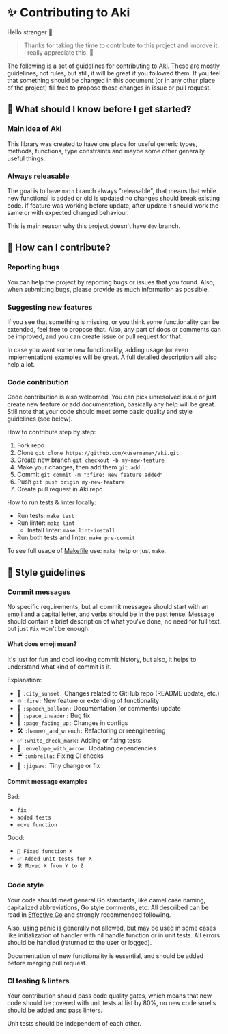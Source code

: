 # :sparkles: Contributing to Aki

Hello stranger :wave:

> Thanks for taking the time to contribute to this project and improve it.
> I really appreciate this. :slightly_smiling_face:

The following is a set of guidelines for contributing to Aki. These are mostly guidelines, not rules, but still, it
will be great if you followed them. If you feel that something should be changed in this document (or in any other place
of the project) fill free to propose those changes in issue or pull request.

## :raised_eyebrow: What should I know before I get started?

### Main idea of Aki

This library was created to have one place for useful generic types, methods, functions, type constraints and maybe 
some other generally useful things.

### Always releasable

The goal is to have `main` branch always "releasable", that means that while new functional is added or old is updated
no changes should break existing code. If feature was working before update, after update it should work the same or
with expected changed behaviour.

This is main reason why this project doesn't have `dev` branch.

## :monocle_face: How can I contribute?

### Reporting bugs

You can help the project by reporting bugs or issues that you found.
Also, when submitting bugs, please provide as much information as possible.

### Suggesting new features

If you see that something is missing, or you think some functionality can be extended, feel free to propose that. Also,
any part of docs or comments can be improved, and you can create issue or pull request for that.

In case you want some new functionality, adding usage (or even implementation) examples will be great. A full detailed
description will also help a lot.

### Code contribution

Code contribution is also welcomed. You can pick unresolved issue or just create new feature or add documentation,
basically any help will be great. Still note that your code should meet some basic quality and style guidelines
(see below).

How to contribute step by step:

1. Fork repo
2. Clone `git clone https://github.com/<username>/aki.git`
3. Create new branch `git checkout -b my-new-feature`
4. Make your changes, then add them `git add .`
5. Commit `git commit -m ":fire: New feature added"`
6. Push `git push origin my-new-feature`
7. Create pull request in Aki repo

How to run tests & linter locally:

- Run tests: `make test`
- Run linter: `make lint`
    - Install linter: `make lint-install`
- Run both tests and linter: `make pre-commit`

To see full usage of [Makefile](../Makefile) use: `make help` or just `make`.

## :art: Style guidelines

### Commit messages

No specific requirements, but all commit messages should start with an emoji and a capital letter, and verbs should be 
in the past tense. Message should contain a brief description of what you've done, no need for full text, but just
`Fix` won't be enough.

#### What does emoji mean?

It's just for fun and cool looking commit history, but also, it helps to understand what kind of commit is it.

Explanation:

- :city_sunset: `:city_sunset:` Changes related to GitHub repo (README update, etc.)
- :fire: `:fire:` New feature or extending of functionality
- :speech_balloon: `:speech_balloon:` Documentation (or comments) update
- :space_invader: `:space_invader:` Bug fix
- :page_facing_up: `:page_facing_up:` Changes in configs
- :hammer_and_wrench: `:hammer_and_wrench:` Refactoring or reengineering
- :white_check_mark: `:white_check_mark:` Adding or fixing tests
- :envelope_with_arrow: `:envelope_with_arrow:` Updating dependencies
- :umbrella: `:umbrella:` Fixing CI checks
- :jigsaw: `:jigsaw:` Tiny change or fix

#### Commit message examples

Bad:

- `fix`
- `added tests`
- `move function`

Good:

- `👾 Fixed function X`
- `✅ Added unit tests for X`
- `🛠 Moved X from Y to Z`

### Code style

Your code should meet general Go standards, like camel case naming, capitalized abbreviations, Go style comments, etc.
All described can be read in [Effective Go](https://go.dev/doc/effective_go) and strongly recommended following.

Also, using panic is generally not allowed, but may be used in some cases like initialization of handler with nil handle
function or in unit tests. All errors should be handled (returned to the user or logged).

Documentation of new functionality is essential, and should be added before merging pull request.

### CI testing & linters

Your contribution should pass code quality gates, which means that new code should be covered with unit tests at list by
80%, no new code smells should be added and pass linters.

Unit tests should be independent of each other.
